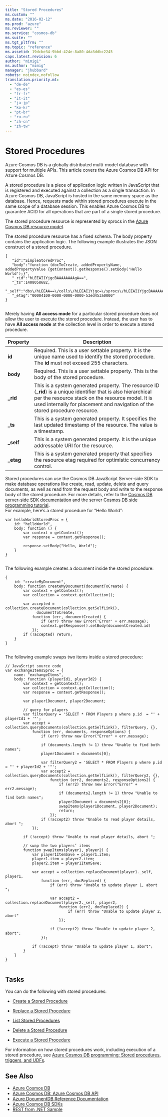 ```yaml
---
title: "Stored Procedures"
ms.custom: ""
ms.date: "2016-02-12"
ms.prod: "azure"
ms.reviewer: ""
ms.service: "cosmos-db"
ms.suite: ""
ms.tgt_pltfrm: ""
ms.topic: "reference"
ms.assetid: 19dcbe34-9bbd-424e-8a80-4da3ddbc2245
caps.latest.revision: 6
author: "mimig1"
ms.author: "mimig"
manager: "jhubbard"
robots: noindex,nofollow
translation.priority.mt: 
  - "de-de"
  - "es-es"
  - "fr-fr"
  - "it-it"
  - "ja-jp"
  - "ko-kr"
  - "pt-br"
  - "ru-ru"
  - "zh-cn"
  - "zh-tw"
---
```

# Stored Procedures
Azure Cosmos DB is a globally distributed multi-model database with support for multiple APIs. This article covers the Azure Cosmos DB API for Azure Cosmos DB. 

A stored procedure is a piece of application logic written in JavaScript that is registered and executed against a collection as a single transaction. In Azure Cosmos DB, JavaScript is hosted in the same memory space as the database. Hence, requests made within stored procedures execute in the same scope of a database session. This enables Azure Cosmos DB to guarantee ACID for all operations that are part of a single stored procedure.  
  
The stored procedure resource is represented by sprocs in the [Azure Cosmos DB resource model](http://azure.microsoft.com/documentation/articles/documentdb-resources/).  
  
The stored procedure resource has a fixed schema. The body property contains the application logic. The following example illustrates the JSON construct of a stored procedure.  
  
```  
{    
   "id":"SimpleStoredProc",  
   "body":"function (docToCreate, addedPropertyName, addedPropertyValue {getContext().getResponse().setBody('Hello World');}",  
   "_rid":"hLEEAI1YjgcBAAAAAAAAgA==",  
   "_ts":1408058682,  
   "_self":"dbs\/hLEEAA==\/colls\/hLEEAI1Yjgc=\/sprocs\/hLEEAI1YjgcBAAAAAAAAgA==\/",  
   "_etag":"00004100-0000-0000-0000-53ed453a0000"  
}  
  
```  
  
 Merely having **All access mode** for a particular stored procedure does not allow the user to execute the stored procedure. Instead, the user has to have **All access mode** at the collection level in order to execute a stored procedure.  
  
|Property|Description|  
|--------------|-----------------|  
|**id**|Required. This is a user settable property. It is the unique name used to identify the stored procedure. The **id** must not exceed 255 characters.|  
|**body**|Required. This is a user settable property. This is the body of the stored procedure.|  
|**_rid**|This is a system generated property. The resource ID (**_rid**) is a unique identifier that is also hierarchical per the resource stack on the resource model. It is used internally for placement and navigation of the stored procedure resource.|  
|**_ts**|This is a system generated property. It specifies the last updated timestamp of the resource. The value is a timestamp.|  
|**_self**|This is a system generated property. It is the unique addressable URI for the resource.|  
|**_etag**|This is a system generated property that specifies the resource etag required for optimistic concurrency control.|  
  
Stored procedures can use the Cosmos DB JavaScript Server-side SDK to make database operations like create, read, update, delete and query documents, as well as read from the request body and write to the response body of the stored procedure. For more details, refer to the [Cosmos DB server-side SDK documentation](http://dl.windowsazure.com/documentDB/jsserverdocs/) and the server [Cosmos DB side programming tutorial](http://azure.microsoft.com/documentation/articles/documentdb-programming/).  
For example, here’s a stored procedure for “Hello World”:  
  
```  
var helloWorldStoredProc = {  
    id: "helloWorld",  
    body: function () {  
        var context = getContext();  
        var response = context.getResponse();  
  
        response.setBody("Hello, World");  
    }  
}  
  
```  
  
 The following example creates a document inside the stored procedure:  
  
```  
{  
    id: "createMyDocument",  
    body: function createMyDocument(documentToCreate) {  
        var context = getContext();  
        var collection = context.getCollection();  
  
        var accepted = collection.createDocument(collection.getSelfLink(),  
              documentToCreate,  
            function (err, documentCreated) {  
                if (err) throw new Error('Error' + err.message);  
                context.getResponse().setBody(documentCreated.id)  
            });  
        if (!accepted) return;  
    }  
}  
  
```  
  
The following example swaps two items inside a stored procedure:  
  
```  
// JavaScript source code  
var exchangeItemsSproc = {  
    name: "exchangeItems",  
    body: function (playerId1, playerId2) {  
        var context = getContext();  
        var collection = context.getCollection();  
        var response = context.getResponse();  
  
        var player1Document, player2Document;  
  
        // query for players  
        var filterQuery = 'SELECT * FROM Players p where p.id  = "' + playerId1 + '"';  
        var accept = collection.queryDocuments(collection.getSelfLink(), filterQuery, {},  
            function (err, documents, responseOptions) {  
                if (err) throw new Error("Error" + err.message);  
  
                if (documents.length != 1) throw "Unable to find both names";  
                player1Document = documents[0];  
  
                var filterQuery2 = 'SELECT * FROM Players p where p.id = "' + playerId2 + '"';  
                var accept2 = collection.queryDocuments(collection.getSelfLink(), filterQuery2, {},  
                    function (err2, documents2, responseOptions2) {  
                        if (err2) throw new Error("Error" + err2.message);  
                        if (documents2.length != 1) throw "Unable to find both names";  
                        player2Document = documents2[0];  
                        swapItems(player1Document, player2Document);  
                        return;  
                    });  
                if (!accept2) throw "Unable to read player details, abort ";  
            });  
  
        if (!accept) throw "Unable to read player details, abort ";  
  
        // swap the two players’ items  
        function swapItems(player1, player2) {  
            var player1ItemSave = player1.item;  
            player1.item = player2.item;  
            player2.item = player1ItemSave;  
  
            var accept = collection.replaceDocument(player1._self, player1,  
                function (err, docReplaced) {  
                    if (err) throw "Unable to update player 1, abort ";  
  
                    var accept2 = collection.replaceDocument(player2._self, player2,  
                        function (err2, docReplaced2) {  
                            if (err) throw "Unable to update player 2, abort"  
                        });  
  
                    if (!accept2) throw "Unable to update player 2, abort";  
                });  
  
            if (!accept) throw "Unable to update player 1, abort";  
        }  
    }  
}  
  
```  
  
## Tasks  
You can do the following with stored procedures:  
  
-   [Create a Stored Procedure](create-a-stored-procedure.md)  
  
-   [Replace a Stored Procedure](replace-a-stored-procedure.md)  
  
-   [List Stored Procedures](list-stored-procedures.md)  
  
-   [Delete a Stored Procedure](delete-a-stored-procedure.md)  
  
-   [Execute a Stored Procedure](execute-a-stored-procedure.md)  
  
 For information on how stored procedures work, including execution of a stored procedure, see [Azure Cosmos DB programming: Stored procedures, triggers, and UDFs](http://azure.microsoft.com/en-us/documentation/articles/documentdb-programming/).  
  
## See Also  
* [Azure Cosmos DB](https://docs.microsoft.com/azure/cosmos-db/introduction) 
* [Azure Cosmos DB: Azure Cosmos DB API](https://docs.microsoft.com/azure/documentdb/documentdb-introduction)   
* [Azure DocumentDB Reference Documentation](https://go.microsoft.com/fwlink/?linkid=834805)   
* [Azure Cosmos DB SDKs](https://azure.microsoft.com/documentation/articles/documentdb-sdk-dotnet/)   
* [REST from .NET Sample](https://github.com/Azure/azure-documentdb-dotnet/tree/master/samples/rest-from-.net) 
  
  

